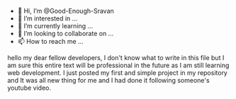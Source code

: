 - 👋 Hi, I’m @Good-Enough-Sravan
- 👀 I’m interested in ...
- 🌱 I’m currently learning ...
- 💞️ I’m looking to collaborate on ...
- 📫 How to reach me ...

<!---
Good-Enough-Sravan/Good-Enough-Sravan is a ✨ special ✨ repository because its `README.md` (this file) appears on your GitHub profile.
You can click the Preview link to take a look at your changes.
--->
hello my dear fellow developers, I don't know what to write in this file but I am sure this entire text will be professional in the future as I am still learning web development. I just posted my first and simple project in my repository and It was all new thing for me and I had done it following someone's youtube video.
